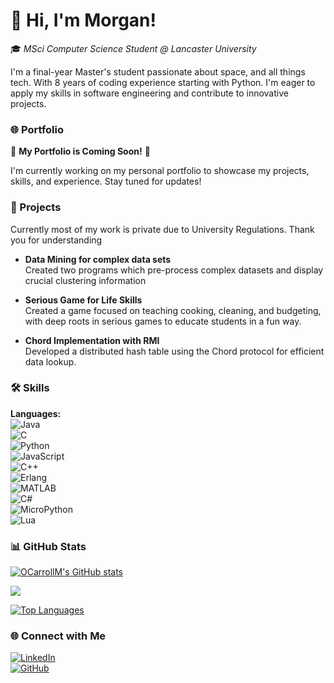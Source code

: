 👋 **Hi, I'm Morgan!**  
==================================
🎓 *MSci Computer Science Student @ Lancaster University*

I'm a final-year Master's student passionate about space, and all things tech. With 8 years of coding experience starting with Python. I'm eager to apply my skills in software engineering and contribute to innovative projects.

### 🌐 Portfolio

🚧 **My Portfolio is Coming Soon!** 🚧  

I'm currently working on my personal portfolio to showcase my projects, skills, and experience. Stay tuned for updates!


### 🚀 Projects
 Currently most of my work is private due to University Regulations. Thank you for understanding
 

- **Data Mining for complex data sets**  
  Created two programs which pre-process complex datasets and display crucial clustering information

- **Serious Game for Life Skills**  
  Created a game focused on teaching cooking, cleaning, and budgeting, with deep roots in serious games to educate students in a fun way.

- **Chord Implementation with RMI**  
  Developed a distributed hash table using the Chord protocol for efficient data lookup.


### 🛠️ Skills

**Languages:**  
![Java](https://img.shields.io/badge/Java-007396?style=flat&logo=java&logoColor=white)  
![C](https://img.shields.io/badge/C-00599C?style=flat&logo=c&logoColor=white)  
![Python](https://img.shields.io/badge/Python-3776AB?style=flat&logo=python&logoColor=white)  
![JavaScript](https://img.shields.io/badge/JavaScript-323330?style=flat&logo=javascript&logoColor=F7DF1E)  
![C++](https://img.shields.io/badge/C++-00599C?style=flat&logo=c%2B%2B&logoColor=white)  
![Erlang](https://img.shields.io/badge/Erlang-A90533?style=flat&logo=erlang&logoColor=white)  
![MATLAB](https://img.shields.io/badge/MATLAB-0076A8?style=flat&logo=mathworks&logoColor=white)  
![C#](https://img.shields.io/badge/C%23-239120?style=flat&logo=csharp&logoColor=white)  
![MicroPython](https://img.shields.io/badge/MicroPython-2C2C2C?style=flat&logo=micropython&logoColor=white)  
![Lua](https://img.shields.io/badge/Lua-2C2D72?style=flat&logo=lua&logoColor=white)

### 📊 GitHub Stats

<a href="http://www.github.com/OCarrollM"><img src="https://github-readme-stats.vercel.app/api?username=OCarrollM&show_icons=true&hide=prs,issues,contribs&title_color=3382ed&text_color=ffffff&icon_color=f97316&bg_color=000000&hide_border=true&show_icons=true" alt="OCarrollM's GitHub stats" /></a>

<a href="http://www.github.com/OCarrollM"><img src="https://github-readme-streak-stats.herokuapp.com/?user=OCarrollM&stroke=ffffff&background=000000&ring=3382ed&fire=3382ed&currStreakNum=ffffff&currStreakLabel=3382ed&sideNums=ffffff&sideLabels=ffffff&dates=ffffff&hide_border=true" /></a>

<a href="https://github.com/OCarrollM" align="left"><img src="https://github-readme-stats.vercel.app/api/top-langs/?username=OCarrollM&langs_count=10&title_color=3382ed&text_color=ffffff&icon_color=f97316&bg_color=000000&hide_border=true&locale=en&custom_title=Top%20%Languages" alt="Top Languages" /></a>

### 🌐 Connect with Me

[![LinkedIn](https://img.shields.io/badge/LinkedIn-0A66C2?style=flat&logo=linkedin&logoColor=white)](https://linkedin.com/in/morganocarroll)  
[![GitHub](https://img.shields.io/badge/GitHub-181717?style=flat&logo=github&logoColor=white)](https://github.com/OCarrollM)  

